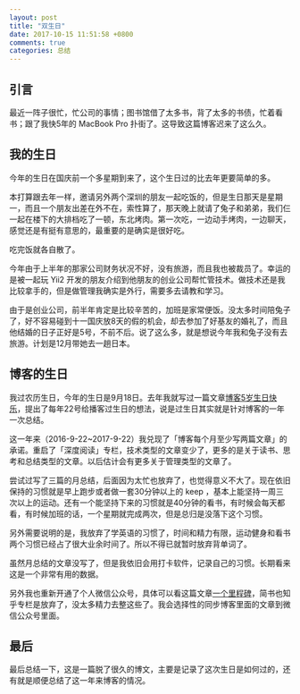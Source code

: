 ```yaml
---
layout: post
title: "双生日"
date: 2017-10-15 11:51:58 +0800
comments: true
categories: 总结
---
```


## 引言

最近一阵子很忙，忙公司的事情；图书馆借了太多书，背了太多的书债，忙着看书；跟了我快5年的 MacBook Pro 扑街了。这导致这篇博客迟来了这么久。

## 我的生日

今年的生日在国庆前一个多星期到来了，这个生日过的比去年更要简单的多。

<!--more-->

本打算跟去年一样，邀请另外两个深圳的朋友一起吃饭的，但是生日那天是星期一，而且一个朋友出差在外不在，索性算了，那天晚上就请了兔子和弟弟，我们仨一起在楼下的大排档吃了一顿，东北烤肉。第一次吃，一边动手烤肉，一边聊天，感觉还是有挺有意思的，最重要的是确实是很好吃。

吃完饭就各自散了。

今年由于上半年的那家公司财务状况不好，没有旅游，而且我也被裁员了。幸运的是被一起玩 Yii2 开发的朋友介绍到他朋友的创业公司帮忙管技术。做技术还是我比较拿手的，但是做管理我确实是外行，需要多去请教和学习。

由于是创业公司，前半年肯定是比较辛苦的，加班是家常便饭。没太多时间陪兔子了，好不容易碰到十一国庆放8天的假的机会，却去参加了好基友的婚礼了，而且他结婚的日子正好是5号，不前不后。说了这么多，就是想说今年我和兔子没有去旅游。计划是12月带她去一趟日本。


## 博客的生日


我过农历生日，今年的生日是9月18日。去年我就写过一篇文章[博客5岁生日快乐](https://blog.forecho.com/blog-5-year-old-happy-birthday.html)，提出了每年22号给播客过生日的想法，说是过生日其实就是针对博客的一年一次总结。


这一年来（2016-9-22~2017-9-22）我兑现了「博客每个月至少写两篇文章」的承诺。重启了「深度阅读」专栏，技术类型的文章变少了，更多的是关于读书、思考和总结类型的文章。以后估计会有更多关于管理类型的文章了。

尝试过写了三篇的月总结，后面因为太忙也放弃了，也觉得意义不大了。现在依旧保持的习惯就是早上跑步或者做一套30分钟以上的 keep ，基本上能坚持一周三次以上的运动。还有一个能坚持下来的习惯就是40分钟的看书，有时候会每天都看，有时候加班的话，一个星期就完成两次，但是总归是没落下这个习惯。

另外需要说明的是，我放弃了学英语的习惯了，时间和精力有限，运动健身和看书两个习惯已经占了很大业余时间了。所以不得已就暂时放弃背单词了。

虽然月总结的文章没写了，但是我依旧会用打卡软件，记录自己的习惯。长期看来这是一个非常有用的数据。

另外我也重新开通了个人微信公众号，具体可以看这篇文章[一个里程碑](https://blog.forecho.com/a-milestone.html)，简书也知乎专栏是放弃了，没太多精力去整这些了。我会选择性的同步博客里面的文章到微信公众号里面。


## 最后

最后总结一下，这是一篇脱了很久的博文，主要是记录了这次生日是如何过的，还有就是顺便总结了这一年来博客的情况。
